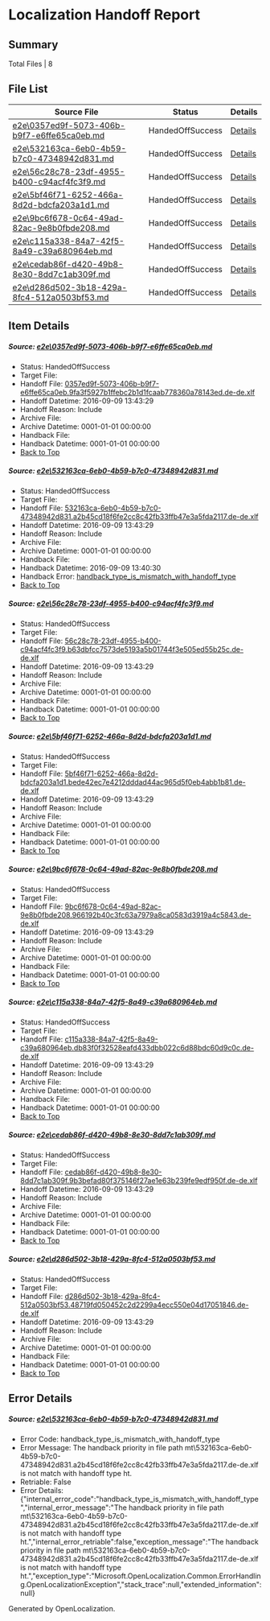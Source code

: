 # <a name='report-top'></a> Localization Handoff Report

## Summary
 Total Files | 8

## File List
 Source File | Status | Details 
 ----------- | ------ | ------- 
 [e2e\0357ed9f-5073-406b-b9f7-e6ffe65ca0eb.md](https://github.com/OpenLocalizationTestOrg/ol-test0/blob/bcc0a99a984d11e59ad8081582913af809e8c4c7/e2e/0357ed9f-5073-406b-b9f7-e6ffe65ca0eb.md) | HandedOffSuccess | [Details](#a977aae9418a1a9bc3d98b711ed8c35aa44a83871)
 [e2e\532163ca-6eb0-4b59-b7c0-47348942d831.md](https://github.com/OpenLocalizationTestOrg/ol-test0/blob/1f4b389bb0d0d83167fec3dc94683f589fcc9401/e2e/532163ca-6eb0-4b59-b7c0-47348942d831.md) | HandedOffSuccess | [Details](#192251502a40b480eb2d70175a9ee08b52e6bbb92)
 [e2e\56c28c78-23df-4955-b400-c94acf4fc3f9.md](https://github.com/OpenLocalizationTestOrg/ol-test0/blob/b07924d3f502c26e204e08392fd18eaea8d9d263/e2e/56c28c78-23df-4955-b400-c94acf4fc3f9.md) | HandedOffSuccess | [Details](#057f11ac90b37b36fc2bbcb60b8049f2200084f14)
 [e2e\5bf46f71-6252-466a-8d2d-bdcfa203a1d1.md](https://github.com/OpenLocalizationTestOrg/ol-test0/blob/76931bc72fb2ba51f519121a6c3ee700538c0674/e2e/5bf46f71-6252-466a-8d2d-bdcfa203a1d1.md) | HandedOffSuccess | [Details](#11ce8c09ba66fd69deab7199fd5b5525f07f64505)
 [e2e\9bc6f678-0c64-49ad-82ac-9e8b0fbde208.md](https://github.com/OpenLocalizationTestOrg/ol-test0/blob/b3e5e1f532fb877261feb7a04e55252259a4c5bb/e2e/9bc6f678-0c64-49ad-82ac-9e8b0fbde208.md) | HandedOffSuccess | [Details](#517c8082566ef8c2c82bfaa78e84624b2958bf3a6)
 [e2e\c115a338-84a7-42f5-8a49-c39a680964eb.md](https://github.com/OpenLocalizationTestOrg/ol-test0/blob/8842228237d52848db16be13369abbfd6fda02a4/e2e/c115a338-84a7-42f5-8a49-c39a680964eb.md) | HandedOffSuccess | [Details](#3742c013606db5a5598275826b5d6b0ee7b5e9128)
 [e2e\cedab86f-d420-49b8-8e30-8dd7c1ab309f.md](https://github.com/OpenLocalizationTestOrg/ol-test0/blob/b07924d3f502c26e204e08392fd18eaea8d9d263/e2e/cedab86f-d420-49b8-8e30-8dd7c1ab309f.md) | HandedOffSuccess | [Details](#8d3138431bedfd85bd50c0013c0518c490bb36bf10)
 [e2e\d286d502-3b18-429a-8fc4-512a0503bf53.md](https://github.com/OpenLocalizationTestOrg/ol-test0/blob/2b9ba09df276efd1dd5964c49c824cf8d8a33d56/e2e/d286d502-3b18-429a-8fc4-512a0503bf53.md) | HandedOffSuccess | [Details](#45b61a5dc752d812218f425fc0fab87d8094755e11)

## Item Details
##### <a name='a977aae9418a1a9bc3d98b711ed8c35aa44a83871'></a> Source: [e2e\0357ed9f-5073-406b-b9f7-e6ffe65ca0eb.md](https://github.com/OpenLocalizationTestOrg/ol-test0/blob/bcc0a99a984d11e59ad8081582913af809e8c4c7/e2e/0357ed9f-5073-406b-b9f7-e6ffe65ca0eb.md)
* Status: HandedOffSuccess
* Target File: 
* Handoff File: [0357ed9f-5073-406b-b9f7-e6ffe65ca0eb.9fa3f5927b1ffebc2b1d1fcaab778360a78143ed.de-de.xlf](https://github.com/OpenLocalizationTestOrg/ol-test0-handoff/blob/6f67b768c6f10f65354817b1581cafdad83a8f36/ol-handoff/OpenLocalizationTestOrg/ol-test0-dede/yuwzho/0357ed9f-5073-406b-b9f7-e6ffe65ca0eb.9fa3f5927b1ffebc2b1d1fcaab778360a78143ed.de-de.xlf)
* Handoff Datetime: 2016-09-09 13:43:29
* Handoff Reason: Include
* Archive File: 
* Archive Datetime: 0001-01-01 00:00:00
* Handback File: 
* Handback Datetime: 0001-01-01 00:00:00
* [Back to Top](#report-top)

##### <a name='192251502a40b480eb2d70175a9ee08b52e6bbb92'></a> Source: [e2e\532163ca-6eb0-4b59-b7c0-47348942d831.md](https://github.com/OpenLocalizationTestOrg/ol-test0/blob/1f4b389bb0d0d83167fec3dc94683f589fcc9401/e2e/532163ca-6eb0-4b59-b7c0-47348942d831.md)
* Status: HandedOffSuccess
* Target File: 
* Handoff File: [532163ca-6eb0-4b59-b7c0-47348942d831.a2b45cd18f6fe2cc8c42fb33ffb47e3a5fda2117.de-de.xlf](https://github.com/OpenLocalizationTestOrg/ol-test0-handoff/blob/6f67b768c6f10f65354817b1581cafdad83a8f36/ol-handoff/OpenLocalizationTestOrg/ol-test0-dede/yuwzho/532163ca-6eb0-4b59-b7c0-47348942d831.a2b45cd18f6fe2cc8c42fb33ffb47e3a5fda2117.de-de.xlf)
* Handoff Datetime: 2016-09-09 13:43:29
* Handoff Reason: Include
* Archive File: 
* Archive Datetime: 0001-01-01 00:00:00
* Handback File: 
* Handback Datetime: 2016-09-09 13:40:30
* Handback Error: [handback_type_is_mismatch_with_handoff_type](#192251502a40b480eb2d70175a9ee08b52e6bbb92handback_type_is_mismatch_with_handoff_type)
* [Back to Top](#report-top)

##### <a name='057f11ac90b37b36fc2bbcb60b8049f2200084f14'></a> Source: [e2e\56c28c78-23df-4955-b400-c94acf4fc3f9.md](https://github.com/OpenLocalizationTestOrg/ol-test0/blob/b07924d3f502c26e204e08392fd18eaea8d9d263/e2e/56c28c78-23df-4955-b400-c94acf4fc3f9.md)
* Status: HandedOffSuccess
* Target File: 
* Handoff File: [56c28c78-23df-4955-b400-c94acf4fc3f9.b63dbfcc7573de5193a5b01744f3e505ed55b25c.de-de.xlf](https://github.com/OpenLocalizationTestOrg/ol-test0-handoff/blob/6f67b768c6f10f65354817b1581cafdad83a8f36/ol-handoff/OpenLocalizationTestOrg/ol-test0-dede/yuwzho/56c28c78-23df-4955-b400-c94acf4fc3f9.b63dbfcc7573de5193a5b01744f3e505ed55b25c.de-de.xlf)
* Handoff Datetime: 2016-09-09 13:43:29
* Handoff Reason: Include
* Archive File: 
* Archive Datetime: 0001-01-01 00:00:00
* Handback File: 
* Handback Datetime: 0001-01-01 00:00:00
* [Back to Top](#report-top)

##### <a name='11ce8c09ba66fd69deab7199fd5b5525f07f64505'></a> Source: [e2e\5bf46f71-6252-466a-8d2d-bdcfa203a1d1.md](https://github.com/OpenLocalizationTestOrg/ol-test0/blob/76931bc72fb2ba51f519121a6c3ee700538c0674/e2e/5bf46f71-6252-466a-8d2d-bdcfa203a1d1.md)
* Status: HandedOffSuccess
* Target File: 
* Handoff File: [5bf46f71-6252-466a-8d2d-bdcfa203a1d1.bede42ec7e4212dddad44ac965d5f0eb4abb1b81.de-de.xlf](https://github.com/OpenLocalizationTestOrg/ol-test0-handoff/blob/6f67b768c6f10f65354817b1581cafdad83a8f36/ol-handoff/OpenLocalizationTestOrg/ol-test0-dede/yuwzho/5bf46f71-6252-466a-8d2d-bdcfa203a1d1.bede42ec7e4212dddad44ac965d5f0eb4abb1b81.de-de.xlf)
* Handoff Datetime: 2016-09-09 13:43:29
* Handoff Reason: Include
* Archive File: 
* Archive Datetime: 0001-01-01 00:00:00
* Handback File: 
* Handback Datetime: 0001-01-01 00:00:00
* [Back to Top](#report-top)

##### <a name='517c8082566ef8c2c82bfaa78e84624b2958bf3a6'></a> Source: [e2e\9bc6f678-0c64-49ad-82ac-9e8b0fbde208.md](https://github.com/OpenLocalizationTestOrg/ol-test0/blob/b3e5e1f532fb877261feb7a04e55252259a4c5bb/e2e/9bc6f678-0c64-49ad-82ac-9e8b0fbde208.md)
* Status: HandedOffSuccess
* Target File: 
* Handoff File: [9bc6f678-0c64-49ad-82ac-9e8b0fbde208.966192b40c3fc63a7979a8ca0583d3919a4c5843.de-de.xlf](https://github.com/OpenLocalizationTestOrg/ol-test0-handoff/blob/6f67b768c6f10f65354817b1581cafdad83a8f36/ol-handoff/OpenLocalizationTestOrg/ol-test0-dede/yuwzho/9bc6f678-0c64-49ad-82ac-9e8b0fbde208.966192b40c3fc63a7979a8ca0583d3919a4c5843.de-de.xlf)
* Handoff Datetime: 2016-09-09 13:43:29
* Handoff Reason: Include
* Archive File: 
* Archive Datetime: 0001-01-01 00:00:00
* Handback File: 
* Handback Datetime: 0001-01-01 00:00:00
* [Back to Top](#report-top)

##### <a name='3742c013606db5a5598275826b5d6b0ee7b5e9128'></a> Source: [e2e\c115a338-84a7-42f5-8a49-c39a680964eb.md](https://github.com/OpenLocalizationTestOrg/ol-test0/blob/8842228237d52848db16be13369abbfd6fda02a4/e2e/c115a338-84a7-42f5-8a49-c39a680964eb.md)
* Status: HandedOffSuccess
* Target File: 
* Handoff File: [c115a338-84a7-42f5-8a49-c39a680964eb.db83f0f32528eafd433dbb022c6d88bdc60d9c0c.de-de.xlf](https://github.com/OpenLocalizationTestOrg/ol-test0-handoff/blob/6f67b768c6f10f65354817b1581cafdad83a8f36/ol-handoff/OpenLocalizationTestOrg/ol-test0-dede/yuwzho/c115a338-84a7-42f5-8a49-c39a680964eb.db83f0f32528eafd433dbb022c6d88bdc60d9c0c.de-de.xlf)
* Handoff Datetime: 2016-09-09 13:43:29
* Handoff Reason: Include
* Archive File: 
* Archive Datetime: 0001-01-01 00:00:00
* Handback File: 
* Handback Datetime: 0001-01-01 00:00:00
* [Back to Top](#report-top)

##### <a name='8d3138431bedfd85bd50c0013c0518c490bb36bf10'></a> Source: [e2e\cedab86f-d420-49b8-8e30-8dd7c1ab309f.md](https://github.com/OpenLocalizationTestOrg/ol-test0/blob/b07924d3f502c26e204e08392fd18eaea8d9d263/e2e/cedab86f-d420-49b8-8e30-8dd7c1ab309f.md)
* Status: HandedOffSuccess
* Target File: 
* Handoff File: [cedab86f-d420-49b8-8e30-8dd7c1ab309f.9b3befad80f375146f27ae1e63b239fe9edf950f.de-de.xlf](https://github.com/OpenLocalizationTestOrg/ol-test0-handoff/blob/6f67b768c6f10f65354817b1581cafdad83a8f36/ol-handoff/OpenLocalizationTestOrg/ol-test0-dede/yuwzho/cedab86f-d420-49b8-8e30-8dd7c1ab309f.9b3befad80f375146f27ae1e63b239fe9edf950f.de-de.xlf)
* Handoff Datetime: 2016-09-09 13:43:29
* Handoff Reason: Include
* Archive File: 
* Archive Datetime: 0001-01-01 00:00:00
* Handback File: 
* Handback Datetime: 0001-01-01 00:00:00
* [Back to Top](#report-top)

##### <a name='45b61a5dc752d812218f425fc0fab87d8094755e11'></a> Source: [e2e\d286d502-3b18-429a-8fc4-512a0503bf53.md](https://github.com/OpenLocalizationTestOrg/ol-test0/blob/2b9ba09df276efd1dd5964c49c824cf8d8a33d56/e2e/d286d502-3b18-429a-8fc4-512a0503bf53.md)
* Status: HandedOffSuccess
* Target File: 
* Handoff File: [d286d502-3b18-429a-8fc4-512a0503bf53.48719fd050452c2d2299a4ecc550e04d17051846.de-de.xlf](https://github.com/OpenLocalizationTestOrg/ol-test0-handoff/blob/6f67b768c6f10f65354817b1581cafdad83a8f36/ol-handoff/OpenLocalizationTestOrg/ol-test0-dede/yuwzho/d286d502-3b18-429a-8fc4-512a0503bf53.48719fd050452c2d2299a4ecc550e04d17051846.de-de.xlf)
* Handoff Datetime: 2016-09-09 13:43:29
* Handoff Reason: Include
* Archive File: 
* Archive Datetime: 0001-01-01 00:00:00
* Handback File: 
* Handback Datetime: 0001-01-01 00:00:00
* [Back to Top](#report-top)


## Error Details
##### <a name='192251502a40b480eb2d70175a9ee08b52e6bbb92handback_type_is_mismatch_with_handoff_type'></a> Source: [e2e\532163ca-6eb0-4b59-b7c0-47348942d831.md](#192251502a40b480eb2d70175a9ee08b52e6bbb92)
* Error Code: handback_type_is_mismatch_with_handoff_type
* Error Message: The handback priority in file path mt\532163ca-6eb0-4b59-b7c0-47348942d831.a2b45cd18f6fe2cc8c42fb33ffb47e3a5fda2117.de-de.xlf is not match with handoff type ht.
* Retriable: False
* Error Details: {"internal_error_code":"handback_type_is_mismatch_with_handoff_type","internal_error_message":"The handback priority in file path mt\\532163ca-6eb0-4b59-b7c0-47348942d831.a2b45cd18f6fe2cc8c42fb33ffb47e3a5fda2117.de-de.xlf is not match with handoff type ht.","internal_error_retriable":false,"exception_message":"The handback priority in file path mt\\532163ca-6eb0-4b59-b7c0-47348942d831.a2b45cd18f6fe2cc8c42fb33ffb47e3a5fda2117.de-de.xlf is not match with handoff type ht.","exception_type":"Microsoft.OpenLocalization.Common.ErrorHandling.OpenLocalizationException","stack_trace":null,"extended_information":null}


Generated by OpenLocalization.
